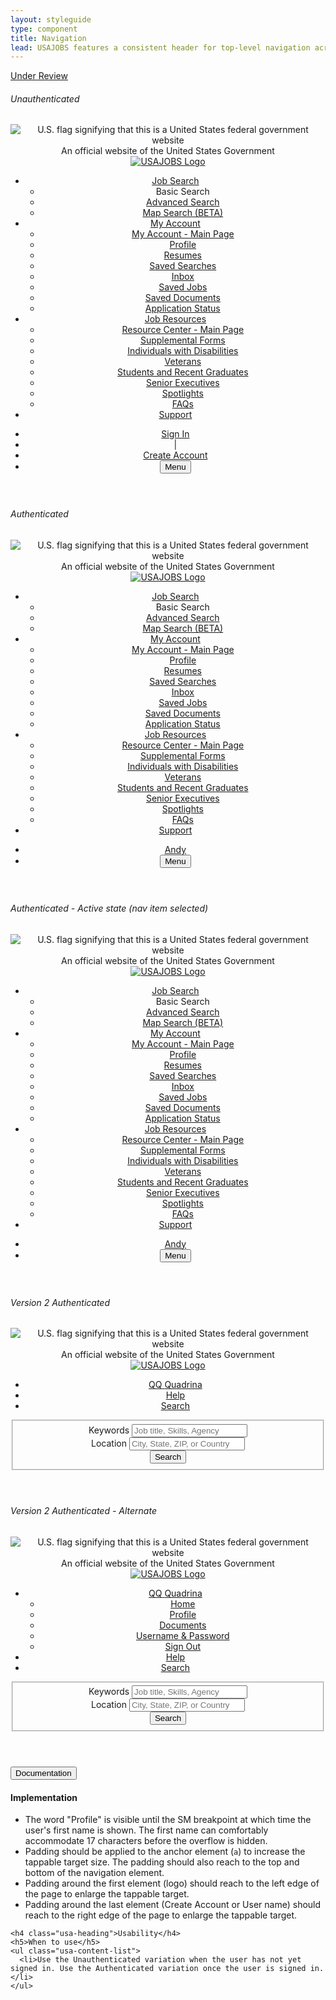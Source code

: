 ```yaml
---
layout: styleguide
type: component
title: Navigation
lead: USAJOBS features a consistent header for top-level navigation across the site.
---
```


<a href="{{ site.baseurl }}/getting-started/#maturity" class="usa-label maturity under_review">
  Under Review
</a>

<h6 class="usa-heading-alt">Unauthenticated</h6>
<div class="preview">
  <header class="usajobs-site-header" role="banner">
    <div class="usa-disclaimer">
      <span class="usajobs-disclaimer-official">
        <img class="usa-flag_icon" alt="U.S. flag signifying that this is a United States federal government website" src="{{ site.baseurl }}/img/us_flag_small.png">
        An official website of the United States Government
      </span>
    </div>
    <nav class="usajobs-nav v1" role="navigation" data-object="nav" data-state="is-closed" data-target="#usajobs-menu">
      <div class="usajobs-nav__body">
        <div class="usajobs-nav__header">
          <div class="usajobs-nav__brand-container">
            <a class="usajobs-nav__brand" href="/">
              <img src="{{ site.baseurl }}/img/USAJOBS_logo.png" alt="USAJOBS Logo" class="logo">
            </a>
          </div>
          <div class="usajobs-nav__extended-menu" id="usajobs-menu">
            <ul class="usajobs-nav__menu">
              <li class="usajobs-nav__secondary-menu-container" data-state="is-closed">
                <a accesskey="S" data-behavior="nav.menu.toggle" aria-haspopup="true" class="menu-toggle" href="/" title="Job Search">
                  Job Search
                </a>
                <ul class="usajobs-nav__secondary-menu" aria-expanded="false" role="menu">
                  <li><a ref="/">Basic Search</a></li>
                  <li><a href="/Search/AdvancedSearch">Advanced Search</a></li>
                  <li><a href="/Search/GeoSearch">Map Search (BETA)</a></li>
                </ul>
              </li>
              <li class="usajobs-nav__secondary-menu-container" data-state="is-closed">
                <a accesskey="A" data-behavior="nav.menu.toggle" aria-haspopup="true" class="menu-toggle" href="" title="My Account">
                  My Account
                </a>
                <ul class="usajobs-nav__secondary-menu" aria-expanded="false" role="menu">
                  <li><a href="/Applicant/MyAccount/Home">My Account - Main Page</a></li>
                  <li><a href="/Applicant/Profile/PersonalInformation">Profile</a></li>
                  <li><a href="/Applicant/Resume/ListResumes">Resumes</a></li>
                  <li><a href="/Applicant/SavedSearches/ListSavedSearches">Saved Searches</a></li>
                  <li><a href="/Applicant/MyAccount/Inbox">Inbox</a></li>
                  <li><a href="/Applicant/SavedJobs/ListSavedJobs">Saved Jobs</a></li>
                  <li><a href="/Applicant/Document/ListDocuments">Saved Documents</a></li>
                  <li><a href="/Applicant/Application/ListApplications">Application Status</a></li>
                </ul>
              </li>
              <li class="usajobs-nav__secondary-menu-container" data-state="is-closed">
                <a accesskey="R" href="http://help.sqa.usajobs.gov/index.php/Main_Page" class="menu-toggle" data-behavior="nav.menu.toggle" aria-haspopup="true" title="Job Resources">
                  Job Resources
                </a>
                <ul class="usajobs-nav__secondary-menu" aria-expanded="false" role="menu">
                  <li><a href="http://help.sqa.usajobs.gov/index.php/Main_Page">Resource Center - Main Page</a></li>
                  <li><a href="http://help.sqa.usajobs.gov/index.php/Forms">Supplemental Forms</a></li>
                  <li><a href="http://help.sqa.usajobs.gov/index.php/Individuals_with_Disabilities">Individuals with Disabilities</a></li>
                  <li><a href="/Veterans">Veterans</a></li>
                  <li><a href="/StudentsAndGrads">Students and Recent Graduates</a></li>
                  <li><a href="/SeniorExecutives">Senior Executives</a></li>
                  <li><a href="/ResourceCenter/SpotlightsAll">Spotlights</a></li>
                  <li><a href="http://help.sqa.usajobs.gov/index.php/Top_Ten_FAQ" onblur="timedMenuClose();" target="_blank">FAQs</a></li>
                </ul>
              </li>
              <li><a href="/Home/Support">Support</a></li>
            </ul>
          </div>
          <ul class="usajobs-nav__account">
            <li><a class="sign_in" href="/Applicant/MyAccount/Home">Sign In</a></li>
            <li class="pipe">|</li>
            <li>
              <a class="create_account" href="https://login.sqa.usajobs.gov/Account/Create">
                Create Account
              </a>
            </li>
            <li class="usajobs-nav__menu-toggle">
              <button type="button" class="usa-button-gray usajobs-nav__menu-toggle-button navbar-toggle toggle-switch" data-behavior="nav.toggle" aria-expanded="false" aria-controls="#usajobs-menu">
                Menu
              </button>
            </li>
          </ul>
        </div>
      </div>
    </nav>
  </header>
</div>

<h6 class="usa-heading-alt">Authenticated</h6>
<div class="preview">
  <header class="usajobs-site-header" role="banner">
    <div class="usa-disclaimer">
      <span class="usajobs-disclaimer-official">
        <img class="usa-flag_icon" alt="U.S. flag signifying that this is a United States federal government website" src="{{ site.baseurl }}/img/us_flag_small.png">
        An official website of the United States Government
      </span>
    </div>
    <nav class="usajobs-nav v1" role="navigation" data-object="nav" data-state="is-closed" data-target="#usajobs-menu">
      <div class="usajobs-nav__body">
        <div class="usajobs-nav__header">
          <div class="usajobs-nav__brand-container">
            <a class="usajobs-nav__brand" href="/">
              <img src="{{ site.baseurl }}/img/USAJOBS_logo.png" alt="USAJOBS Logo" class="logo">
            </a>
          </div>
          <div class="usajobs-nav__extended-menu" id="usajobs-menu">
            <ul class="usajobs-nav__menu">
              <li class="usajobs-nav__secondary-menu-container" data-state="is-closed">
                <a accesskey="S" data-behavior="nav.menu.toggle" aria-haspopup="true" class="menu-toggle" href="/" title="Job Search">
                  Job Search
                </a>
                <ul class="usajobs-nav__secondary-menu" aria-expanded="false" role="menu">
                  <li><a ref="/">Basic Search</a></li>
                  <li><a href="/Search/AdvancedSearch">Advanced Search</a></li>
                  <li><a href="/Search/GeoSearch">Map Search (BETA)</a></li>
                </ul>
              </li>
              <li class="usajobs-nav__secondary-menu-container" data-state="is-closed">
                <a accesskey="A" data-behavior="nav.menu.toggle" aria-haspopup="true" class="menu-toggle" href="" title="My Account">
                  My Account
                </a>
                <ul class="usajobs-nav__secondary-menu" aria-expanded="false" role="menu">
                  <li><a href="/Applicant/MyAccount/Home">My Account - Main Page</a></li>
                  <li><a href="/Applicant/Profile/PersonalInformation">Profile</a></li>
                  <li><a href="/Applicant/Resume/ListResumes">Resumes</a></li>
                  <li><a href="/Applicant/SavedSearches/ListSavedSearches">Saved Searches</a></li>
                  <li><a href="/Applicant/MyAccount/Inbox">Inbox</a></li>
                  <li><a href="/Applicant/SavedJobs/ListSavedJobs">Saved Jobs</a></li>
                  <li><a href="/Applicant/Document/ListDocuments">Saved Documents</a></li>
                  <li><a href="/Applicant/Application/ListApplications">Application Status</a></li>
                </ul>
              </li>
              <li class="usajobs-nav__secondary-menu-container" data-state="is-closed">
                <a accesskey="R" href="http://help.sqa.usajobs.gov/index.php/Main_Page" class="menu-toggle" data-behavior="nav.menu.toggle" aria-haspopup="true" title="Job Resources">
                  Job Resources
                </a>
                <ul class="usajobs-nav__secondary-menu" aria-expanded="false" role="menu">
                  <li><a href="http://help.sqa.usajobs.gov/index.php/Main_Page">Resource Center - Main Page</a></li>
                  <li><a href="http://help.sqa.usajobs.gov/index.php/Forms">Supplemental Forms</a></li>
                  <li><a href="http://help.sqa.usajobs.gov/index.php/Individuals_with_Disabilities">Individuals with Disabilities</a></li>
                  <li><a href="/Veterans">Veterans</a></li>
                  <li><a href="/StudentsAndGrads">Students and Recent Graduates</a></li>
                  <li><a href="/SeniorExecutives">Senior Executives</a></li>
                  <li><a href="/ResourceCenter/SpotlightsAll">Spotlights</a></li>
                  <li><a href="http://help.sqa.usajobs.gov/index.php/Top_Ten_FAQ" onblur="timedMenuClose();" target="_blank">FAQs</a></li>
                </ul>
              </li>
              <li><a href="/Home/Support">Support</a></li>
            </ul>
          </div>
          <ul class="usajobs-nav__account">
            <li>
              <a class="account-logged_in" href="/Applicant/MyAccount/Home">
                <span class="account-icon"><i class="fa fa-user"></i></span>
                <span class="account-name">Andy</span>
              </a>
            </li>
            <li class="usajobs-nav__menu-toggle">
              <button type="button" class="usa-button-gray usajobs-nav__menu-toggle-button navbar-toggle toggle-switch" data-behavior="nav.toggle" aria-expanded="false" aria-controls="#usajobs-menu">
                Menu
              </button>
            </li>
          </ul>
        </div>
      </div>
    </nav>
  </header>
</div>

<h6 class="usa-heading-alt">Authenticated - Active state (nav item selected)</h6>
<div class="preview">
  <header class="usajobs-site-header" role="banner">
    <div class="usa-disclaimer">
      <span class="usajobs-disclaimer-official">
        <img class="usa-flag_icon" alt="U.S. flag signifying that this is a United States federal government website" src="{{ site.baseurl }}/img/us_flag_small.png">
        An official website of the United States Government
      </span>
    </div>
    <nav class="usajobs-nav v1" role="navigation" data-object="nav" data-state="is-closed" data-target="#usajobs-menu">
      <div class="usajobs-nav__body">
        <div class="usajobs-nav__header">
          <div class="usajobs-nav__brand-container">
            <a class="usajobs-nav__brand" href="/">
              <img src="{{ site.baseurl }}/img/USAJOBS_logo.png" alt="USAJOBS Logo" class="logo">
            </a>
          </div>
          <div class="usajobs-nav__extended-menu" id="usajobs-menu">
            <ul class="usajobs-nav__menu">
              <li class="usajobs-nav__secondary-menu-container" data-state="is-closed">
                <a accesskey="S" data-behavior="nav.menu.toggle" aria-haspopup="true" class="menu-toggle" href="/" title="Job Search">
                  Job Search
                </a>
                <ul class="usajobs-nav__secondary-menu" aria-expanded="false" role="menu">
                  <li><a ref="/">Basic Search</a></li>
                  <li><a href="/Search/AdvancedSearch">Advanced Search</a></li>
                  <li><a href="/Search/GeoSearch">Map Search (BETA)</a></li>
                </ul>
              </li>
              <li class="usajobs-nav__secondary-menu-container" data-state="is-closed">
                <a accesskey="A" data-behavior="nav.menu.toggle" aria-haspopup="true" class="menu-toggle is-active" href="" title="My Account">
                  My Account
                </a>
                <ul class="usajobs-nav__secondary-menu" aria-expanded="false" role="menu">
                  <li><a href="/Applicant/MyAccount/Home">My Account - Main Page</a></li>
                  <li><a href="/Applicant/Profile/PersonalInformation">Profile</a></li>
                  <li><a href="/Applicant/Resume/ListResumes">Resumes</a></li>
                  <li><a href="/Applicant/SavedSearches/ListSavedSearches">Saved Searches</a></li>
                  <li><a href="/Applicant/MyAccount/Inbox">Inbox</a></li>
                  <li><a href="/Applicant/SavedJobs/ListSavedJobs">Saved Jobs</a></li>
                  <li><a href="/Applicant/Document/ListDocuments">Saved Documents</a></li>
                  <li><a href="/Applicant/Application/ListApplications">Application Status</a></li>
                </ul>
              </li>
              <li class="usajobs-nav__secondary-menu-container" data-state="is-closed">
                <a accesskey="R" href="http://help.sqa.usajobs.gov/index.php/Main_Page" class="menu-toggle" data-behavior="nav.menu.toggle" aria-haspopup="true" title="Job Resources">
                  Job Resources
                </a>
                <ul class="usajobs-nav__secondary-menu" aria-expanded="false" role="menu">
                  <li><a href="http://help.sqa.usajobs.gov/index.php/Main_Page">Resource Center - Main Page</a></li>
                  <li><a href="http://help.sqa.usajobs.gov/index.php/Forms">Supplemental Forms</a></li>
                  <li><a href="http://help.sqa.usajobs.gov/index.php/Individuals_with_Disabilities">Individuals with Disabilities</a></li>
                  <li><a href="/Veterans">Veterans</a></li>
                  <li><a href="/StudentsAndGrads">Students and Recent Graduates</a></li>
                  <li><a href="/SeniorExecutives">Senior Executives</a></li>
                  <li><a href="/ResourceCenter/SpotlightsAll">Spotlights</a></li>
                  <li><a href="http://help.sqa.usajobs.gov/index.php/Top_Ten_FAQ" onblur="timedMenuClose();" target="_blank">FAQs</a></li>
                </ul>
              </li>
              <li><a href="/Home/Support">Support</a></li>
            </ul>
          </div>
          <ul class="usajobs-nav__account">
            <li>
              <a class="account-logged_in" href="/Applicant/MyAccount/Home">
                <span class="account-icon"><i class="fa fa-user"></i></span>
                <span class="account-name">Andy</span>
              </a>
            </li>
            <li class="usajobs-nav__menu-toggle">
              <button type="button" class="usa-button-gray usajobs-nav__menu-toggle-button navbar-toggle toggle-switch" data-behavior="nav.toggle" aria-expanded="false" aria-controls="#usajobs-menu">
                Menu
              </button>
            </li>
          </ul>
        </div>
      </div>
    </nav>
  </header>
</div>

<h6 class="usa-heading-alt">Version 2 Authenticated</h6>
<div class="preview">
  <header class="usajobs-site-header" role="banner">
    <div class="usa-disclaimer">
      <span class="usajobs-disclaimer-official">
        <img class="usa-flag_icon" alt="U.S. flag signifying that this is a United States federal government website" src="{{ site.baseurl }}/img/us_flag_small.png">
        An official website of the United States Government
      </span>
    </div>
    <nav class="usajobs-nav--v2" role="navigation" data-object="nav">
      <div class="usajobs-nav--v2__body">
        <div class="usajobs-nav--v2__header-container">
          <div class="usajobs-nav--v2__header">
            <div class="usajobs-nav--v2__brand-container">
              <a class="usajobs-nav--v2__brand" href="/">
                <img src="{{ site.baseurl }}/img/USAJOBS_logo.png" alt="USAJOBS Logo" class="logo">
              </a>
            </div>
            <div class="usajobs-nav--v2__menu" id="usajobs-menu">
              <ul>
                <li class="usajobs-nav--v2__menu-container usajobs-nav--v2__account">
                  <a accesskey="A" class="usajobs-nav--v2__section-link" href="/Applicant/MyAccount/Home" title="Account">
                    <span class="fa fa-user"></span>
                    <span class="usajobs-nav--v2__account_name">QQ</span>
                    <span class="usajobs-nav--v2__first_name">Quadrina</span>
                  </a>
                </li>
                <li class="usajobs-nav--v2__menu-container usajobs-nav--v2__help"> 
                  <a accesskey="A" class="usajobs-nav--v2__section-link" href="http://help.sqa.usajobs.gov/index.php/Main_Page" title="Help">
                    <span class="fa fa-question-circle"></span>
                    Help
                  </a>
                </li>
                <li class="usajobs-nav--v2__menu-container usajobs-nav--v2__menu-search" data-state="is-closed" data-target="#usajobs-search-form">
                  <a accesskey="S" data-behavior="nav.menu.search-toggle" aria-haspopup="true" class="usajobs-nav--v2__section-link" href="/" title="Job Search">
                    <span class="fa fa-search"></span>
                    Search
                  </a>
                </li>
              </ul>
            </div>
          </div>
          <div id="usajobs-search-form" class="usajobs-nav--v2__search" aria-expanded="false" role="menu">
            <form action="/Search" method="get" novalidate="novalidate">
              <fieldset>
                <div class="usajobs-nav--v2__search-keywords-container">
                  <label for="search-keyword">
                    <i class="usajobs-nav--v2__search-keywords-icon fa fa-search"></i>
                    Keywords
                  </label>
                  <input id="search-keyword" name="search-keyword" class="usajobs-nav--v2__search-keywords-input" placeholder="Job title, Skills, Agency" type="text" value="" autocomplete="false">
                </div>
                <div class="usajobs-nav--v2__search-location-container">
                  <label for="search-location">
                    <i class="usajobs-nav--v2__search-location-icon fa fa-map-marker"></i>
                    Location
                  </label>
                  <input id="search-location" name="search-location" type="text" class="usajobs-nav--v2__search-location-input" placeholder="City, State, ZIP, or Country">
                </div>
                <div class="usajobs-nav--v2__search-button-container">
                  <button class="usa-button usa-button-primary-alt usajobs-nav--v2__search-button">
                    Search
                  </button>
                </div>
              </fieldset>
            </form>
          </div>
        </div>
      </div>
    </nav>
  </header>
</div>

<h6 class="usa-heading-alt">Version 2 Authenticated - Alternate</h6>
<div class="preview">
  <header class="usajobs-site-header" role="banner">
    <div class="usa-disclaimer">
      <span class="usajobs-disclaimer-official">
        <img class="usa-flag_icon" alt="U.S. flag signifying that this is a United States federal government website" src="{{ site.baseurl }}/img/us_flag_small.png">
        An official website of the United States Government
      </span>
    </div>
    <nav class="usajobs-nav--v2" role="navigation" data-object="nav">
      <div class="usajobs-nav--v2__body">
        <div class="usajobs-nav--v2__header-container">
          <div class="usajobs-nav--v2__header">
            <div class="usajobs-nav--v2__brand-container">
              <a class="usajobs-nav--v2__brand" href="/">
                <img src="{{ site.baseurl }}/img/USAJOBS_logo.png" alt="USAJOBS Logo" class="logo">
              </a>
            </div>
            <div class="usajobs-nav--v2__menu" id="usajobs-menu">
              <ul>
                <li class="usajobs-nav--v2__menu-container usajobs-nav--v2__account" data-state="is-closed">
                  <a accesskey="A" class="usajobs-nav--v2__section-link menu-toggle" data-behavior="nav.menu.toggle" aria-haspopup="true" href="#account" title="Account">
                    <span class="fa fa-user"></span>
                    <span class="usajobs-nav--v2__account_name">QQ</span>
                    <span class="usajobs-nav--v2__first_name">Quadrina</span>
                  </a>
                  <ul class="usajobs-nav--v2__secondary-menu" aria-expanded="false" role="menu">
                    <li><a href="/Applicant/MyAccount/Home">Home</a></li>
                    <li><a href="/Applicant/MyAccount/Profile">Profile</a></li>
                    <li><a href="/Applicant/MyAccount/Documents">Documents</a></li>
                    <li><a href="/Applicant/MyAccount/Account">Username &amp; Password</a></li>
                    <li><a href="/Applicant/Profile/">Sign Out</a></li>
                  </ul>
                </li>
                <li class="usajobs-nav--v2__menu-container usajobs-nav--v2__help"> 
                  <a accesskey="A" class="usajobs-nav--v2__section-link" href="http://help.sqa.usajobs.gov/index.php/Main_Page" title="Help">
                    <span class="fa fa-question-circle"></span>
                    Help
                  </a>
                </li>
                <li class="usajobs-nav--v2__menu-container usajobs-nav--v2__menu-search" data-state="is-closed" data-target="#usajobs-search-form">
                  <a accesskey="S" data-behavior="nav.menu.search-toggle" aria-haspopup="true" class="usajobs-nav--v2__section-link" href="/" title="Job Search">
                    <span class="fa fa-search"></span>
                    Search
                  </a>
                </li>
              </ul>
            </div>
          </div>
          <div id="usajobs-search-form" class="usajobs-nav--v2__search" aria-expanded="false" role="menu">
            <form action="/Search" method="get" novalidate="novalidate">
              <fieldset>
                <div class="usajobs-nav--v2__search-keywords-container">
                  <label for="search-keyword">
                    <i class="usajobs-nav--v2__search-keywords-icon fa fa-search"></i>
                    Keywords
                  </label>
                  <input id="search-keyword" name="search-keyword" class="usajobs-nav--v2__search-keywords-input" placeholder="Job title, Skills, Agency" type="text" value="" autocomplete="false">
                </div>
                <div class="usajobs-nav--v2__search-location-container">
                  <label for="search-location">
                    <i class="usajobs-nav--v2__search-location-icon fa fa-map-marker"></i>
                    Location
                  </label>
                  <input id="search-location" name="search-location" type="text" class="usajobs-nav--v2__search-location-input" placeholder="City, State, ZIP, or Country">
                </div>
                <div class="usajobs-nav--v2__search-button-container">
                  <button class="usa-button usa-button-primary-alt usajobs-nav--v2__search-button">
                    Search
                  </button>
                </div>
              </fieldset>
            </form>
          </div>
        </div>
      </div>
    </nav>
  </header>
</div>


<div class="usa-accordion-bordered usa-accordion-docs">
  <button class="usa-button-unstyled usa-accordion-button"
      aria-expanded="true" aria-controls="collapsible-0">
    Documentation
  </button>
  <div id="collapsible-0" aria-hidden="false" class="usa-accordion-content">
    <h4 class="usa-heading">Implementation</h4>
    <ul class="usa-content-list">
      <li>The word "Profile" is visible until the SM breakpoint at which time the user's first name is shown. The first name can comfortably accommodate 17 characters before the overflow is hidden.</li>
      <li>Padding should be applied to the anchor element (<code>a</code>) to increase the tappable target size. The padding should also reach to the top and bottom of the navigation element.</li>
      <li>Padding around the first element (logo) should reach to the left edge of the page to enlarge the tappable target.</li>
      <li>Padding around the last element (Create Account or User name) should reach to the right edge of the page to enlarge the tappable target.</li>
    </ul>

    <h4 class="usa-heading">Usability</h4>
    <h5>When to use</h5>
    <ul class="usa-content-list">
      <li>Use the Unauthenticated variation when the user has not yet signed in. Use the Authenticated variation once the user is signed in.</li>
    </ul>
  </div>
</div>
